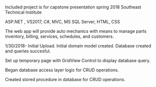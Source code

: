 Included project is for capstone presentation spring 2018 Southeast Technical Institute

ASP.NET , VS2017, C#, MVC, MS SQL Server, HTML, CSS

The web app will provide auto mechanics with means to manage parts inventory, billing, services, schedules, and customers.

1/30/2018- Initial Upload. Initial domain model created. Database created and queries succesful.

Set up temporary page with GridView Control to display database query.

Began database access layer logic for CRUD operations.

Created stored procedure in database for CRUD operations.
